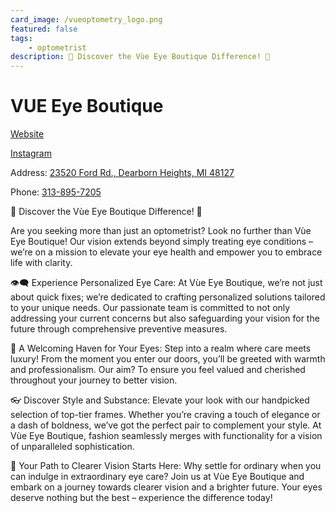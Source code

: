 ```yaml
---
card_image: /vueoptometry_logo.png
featured: false
tags: 
    - optometrist
description: 🌟 Discover the Vùe Eye Boutique Difference! 🌟
---
```


# VUE Eye Boutique

[Website](https://vueoptometry.com)

[Instagram](https://www.instagram.com/vueoptometry/)

Address: [23520 Ford Rd., Dearborn Heights, MI 48127](https://maps.app.goo.gl/B6vd8kkEUHac1LcA7)

Phone: [313-895-7205](tel:313-895-7205)

🌟 Discover the Vùe Eye Boutique Difference! 🌟

Are you seeking more than just an optometrist? Look no further than Vùe Eye Boutique! Our vision extends beyond simply treating eye conditions – we’re on a mission to elevate your eye health and empower you to embrace life with clarity.

👁️‍🗨️ Experience Personalized Eye Care: At Vùe Eye Boutique, we’re not just about quick fixes; we’re dedicated to crafting personalized solutions tailored to your unique needs. Our passionate team is committed to not only addressing your current concerns but also safeguarding your vision for the future through comprehensive preventive measures.

💖 A Welcoming Haven for Your Eyes: Step into a realm where care meets luxury! From the moment you enter our doors, you’ll be greeted with warmth and professionalism. Our aim? To ensure you feel valued and cherished throughout your journey to better vision.

👓 Discover Style and Substance: Elevate your look with our handpicked selection of top-tier frames. Whether you’re craving a touch of elegance or a dash of boldness, we’ve got the perfect pair to complement your style. At Vùe Eye Boutique, fashion seamlessly merges with functionality for a vision of unparalleled sophistication.

🌟 Your Path to Clearer Vision Starts Here: Why settle for ordinary when you can indulge in extraordinary eye care? Join us at Vùe Eye Boutique and embark on a journey towards clearer vision and a brighter future. Your eyes deserve nothing but the best – experience the difference today!